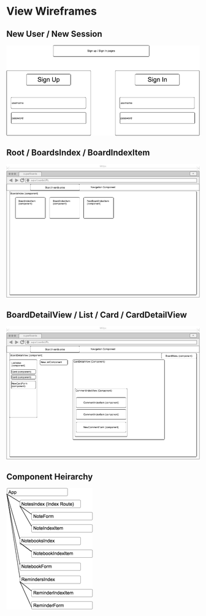 # View Wireframes

## New User / New Session
![new-user]

## Root / BoardsIndex / BoardIndexItem
![boards_index]

## BoardDetailView / List / Card / CardDetailView
![board_detail_view]

## Component Heirarchy
![component-heirarchy]

[new-user]: ./wireframes/new_user.png
[boards_index]: ./wireframes/boards_index.png
[board_detail_view]: ./wireframes/board_detail_view.png
[component-heirarchy]: ./wireframes/component_heirarchy.png
